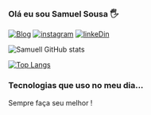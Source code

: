 ### Olá  eu sou Samuel Sousa 🖐


[![Blog](https://img.shields.io/website-up-down-green-red/http/monip.org.svgsite:https://samuellsousa.github.io/Perfil-Profissonal-2023/)](https://samuellsousa.github.io/Perfil-Profissonal-2023/)
[![instagram](https://img.shields.io/badge/Instagram-E4405F?style=for-the-badge&logo=instagram&logoColor=white)](https://www.instagram.com/samuellgoncalves1/)
[![linkeDin](https://img.shields.io/badge/LinkedIn-0077B5?style=for-the-badge&logo=linkedin&logoColor=white)](https://www.linkedin.com/in/samuel-goncalves-de-sousa/)


![ Samuell GitHub stats](https://github-readme-stats.vercel.app/api?username=Samuellsousa&show_icons=true&theme=dracula)


[![Top Langs](https://github-readme-stats.vercel.app/api/top-langs/?username=Samuellsousa&hide_progress=true)](https://github.com/anuraghazra/github-readme-stats)

### Tecnologias que uso no meu dia...

<div style="display: inline_block">


Sempre faça seu melhor !
